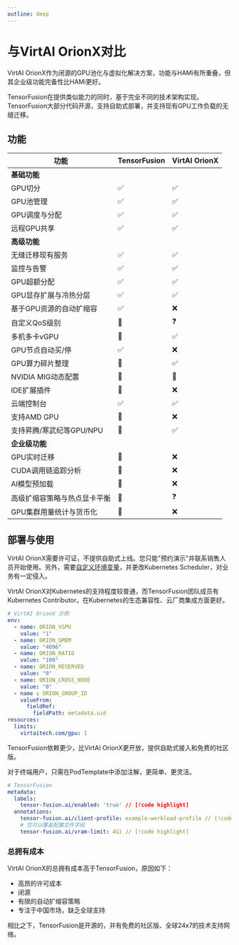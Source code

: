 ```yaml
---
outline: deep
---
```


# 与VirtAI OrionX对比

VirtAI OrionX作为闭源的GPU池化与虚拟化解决方案，功能与HAMi有所重叠，但其企业级功能完备性比HAMi更好。

TensorFusion在提供类似能力的同时，基于完全不同的技术架构实现。TensorFusion大部分代码开源，支持自助式部署，并支持现有GPU工作负载的无缝迁移。

## 功能

| 功能 | TensorFusion | VirtAI OrionX |
| --- | --- | --- |
| <b>基础功能</b> |  |  |
| GPU切分 | ✅ | ✅ |
| GPU池管理 | ✅ | ✅ |
| GPU调度与分配 | ✅ | ✅ |
| 远程GPU共享 | ✅ | ✅ |
| <b>高级功能</b> |  |  |
| 无缝迁移现有服务 | ✅ | ✅ |
| 监控与告警 | ✅ | ✅ |
| GPU超额分配 | ✅ | ✅ |
| GPU显存扩展与冷热分层 | ✅ | ✅ |
| 基于GPU资源的自动扩缩容 | ✅ | ❌ |
| 自定义QoS级别 | 🚧 | ❓ |
| 多机多卡vGPU | 🚧 | ✅ |
| GPU节点自动买/停 | ✅ | ❌ |
| GPU算力碎片整理 | 🚧 | ✅ |
| NVIDIA MIG动态配置 | 👋 | 👋 |
| IDE扩展插件 | 🚧 | ❌ |
| 云端控制台 | ✅ | ✅ |
| 支持AMD GPU | 🚧 | ❌ |
| 支持昇腾/寒武纪等GPU/NPU | 🚧 | ✅ |
| <b>企业级功能</b> |  |  |
| GPU实时迁移 | 🚧 | ❌ |
| CUDA调用链追踪分析 | 🚧 | ❌ |
| AI模型预加载 | 🚧 | ❌ |
| 高级扩缩容策略与热点显卡平衡 | 🚧 | ❓ |
| GPU集群用量统计与货币化 | 🚧 | ❌ |


## 部署与使用

VirtAI OrionX需要许可证，不提供自助式上线。您只能"预约演示"并联系销售人员开始使用。另外，需要[自定义环境变量](https://virtaitech.com/development?doc=4r4gnqv5j9qgw70njj2a2jnzma)，并更改Kubernetes Scheduler，对业务有一定侵入。

VirtAI OrionX对Kubernetes的支持程度较普通，而TensorFusion团队成员有Kubernetes Contributor，在Kubernetes的生态兼容性、云厂商集成方面更好。

```yaml
# VirtAI OrionX 示例
env:
  - name: ORION_VGPU
    value: "1"
  - name: ORION_GMEM
    value: "4096"
  - name: ORION_RATIO
    value: "100"
  - name: ORION_RESERVED
    value: "0"
  - name: ORION_CROSS_NODE
    value: "0"
  - name : ORION_GROUP_ID
    valueFrom:
      fieldRef:
        fieldPath: metadata.uid
resources:
  limits:
    virtaitech.com/gpu: 1
```

TensorFusion依赖更少，比VirtAI OrionX更开放，提供自助式接入和免费的社区版。

对于终端用户，只需在PodTemplate中添加注解，更简单、更灵活。

```yaml
# TensorFusion
metadata:
  labels:
    tensor-fusion.ai/enabled: 'true' // [!code highlight]
  annotations:
    tensor-fusion.ai/client-profile: example-workload-profile // [!code highlight]
    # 您可以覆盖配置文件字段
    tensor-fusion.ai/vram-limit: 4Gi // [!code highlight]
```

### 总拥有成本

VirtAI OrionX的总拥有成本高于TensorFusion，原因如下：

- 高昂的许可成本
- 闭源
- 有限的自动扩缩容策略
- 专注于中国市场，缺乏全球支持

相比之下，TensorFusion是开源的，并有免费的社区版、全球24x7的技术支持网络。
